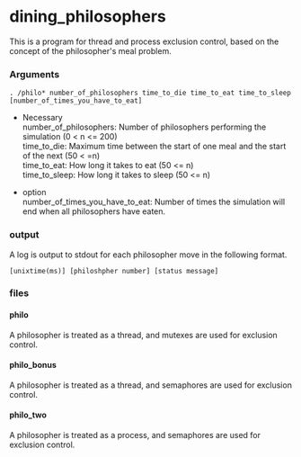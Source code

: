 # dining_philosophers

This is a program for thread and process exclusion control, based on the concept of the philosopher's meal problem.


### Arguments
```
. /philo* number_of_philosophers time_to_die time_to_eat time_to_sleep [number_of_times_you_have_to_eat]
```
- Necessary  
number_of_philosophers: Number of philosophers performing the simulation (0 < n <= 200)  
time_to_die: Maximum time between the start of one meal and the start of the next (50 < =n)  
time_to_eat: How long it takes to eat (50 <= n)  
time_to_sleep: How long it takes to sleep (50 <= n)  

- option  
number_of_times_you_have_to_eat: Number of times the simulation will end when all philosophers have eaten.

### output

A log is output to stdout for each philosopher move in the following format.

```
[unixtime(ms)] [philoshpher number] [status message]
```

### files
#### philo
A philosopher is treated as a thread, and mutexes are used for exclusion control.  

#### philo_bonus
A philosopher is treated as a thread, and semaphores are used for exclusion control.  

#### philo_two
A philosopher is treated as a process, and semaphores are used for exclusion control.
